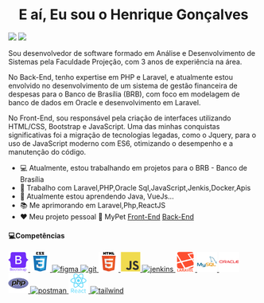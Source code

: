 
<h1 align="center">E aí, Eu sou o Henrique Gonçalves</h1>  

<p align="left">  
<a href="https://www.linkedin.com/in/henrique-gf/" target="blank"><img src="https://img.shields.io/badge/LinkedIn-0077B5?style=for-the-badge&logo=linkedin&logoColor=white" /></a>  
<a href="mailto: goncalves.f.henrique@gmail.com" target="blank"><img src="https://img.shields.io/badge/Gmail-D14836?style=for-the-badge&logo=gmail&logoColor=white" /></a>  
</p>

Sou desenvolvedor de software formado em Análise e Desenvolvimento de Sistemas pela Faculdade Projeção, com 3 anos de experiência na área.

No Back-End, tenho expertise em PHP e Laravel, e atualmente estou envolvido no desenvolvimento de um sistema de gestão financeira de despesas para o Banco de Brasília (BRB), com foco em modelagem de banco de dados em Oracle e desenvolvimento em Laravel.

No Front-End, sou responsável pela criação de interfaces utilizando HTML/CSS, Bootstrap e JavaScript. Uma das minhas conquistas significativas foi a migração de tecnologias legadas, como o Jquery, para o uso de JavaScript moderno com ES6, otimizando o desempenho e a manutenção do código.
  
- 💻 Atualmente, estou trabalhando em projetos para o  BRB - Banco de Brasília
- 💪 Trabalho com   Laravel,PHP,Oracle Sql,JavaScript,Jenkis,Docker,Apis
- 🧐 Atualmente estou aprendendo   Java, VueJs...
- 📚 Me aprimorando em  Laravel,Php,ReactJS
- ❤️ Meu projeto pessoal 🐶 MyPet  [Front-End](https://github.com/HenriqueGF1/MyPet-FrontEnd) [Back-End](https://github.com/HenriqueGF1/MyPet-BackEnd)
  
<h4 align="left">💻Competências</h4>  
<p align="left"> <a href="https://getbootstrap.com" target="_blank" rel="noreferrer"> <img src="https://raw.githubusercontent.com/devicons/devicon/master/icons/bootstrap/bootstrap-plain-wordmark.svg" alt="bootstrap" width="40" height="40"/> </a> <a href="https://www.w3schools.com/css/" target="_blank" rel="noreferrer"> <img src="https://raw.githubusercontent.com/devicons/devicon/master/icons/css3/css3-original-wordmark.svg" alt="css3" width="40" height="40"/> </a> <a href="https://www.figma.com/" target="_blank" rel="noreferrer"> <img src="https://www.vectorlogo.zone/logos/figma/figma-icon.svg" alt="figma" width="40" height="40"/> </a> <a href="https://git-scm.com/" target="_blank" rel="noreferrer"> <img src="https://www.vectorlogo.zone/logos/git-scm/git-scm-icon.svg" alt="git" width="40" height="40"/> </a> <a href="https://www.w3.org/html/" target="_blank" rel="noreferrer"> <img src="https://raw.githubusercontent.com/devicons/devicon/master/icons/html5/html5-original-wordmark.svg" alt="html5" width="40" height="40"/> </a> <a href="https://developer.mozilla.org/en-US/docs/Web/JavaScript" target="_blank" rel="noreferrer"> <img src="https://raw.githubusercontent.com/devicons/devicon/master/icons/javascript/javascript-original.svg" alt="javascript" width="40" height="40"/> </a> <a href="https://www.jenkins.io" target="_blank" rel="noreferrer"> <img src="https://www.vectorlogo.zone/logos/jenkins/jenkins-icon.svg" alt="jenkins" width="40" height="40"/> </a> <a href="https://laravel.com/" target="_blank" rel="noreferrer"> <img src="https://raw.githubusercontent.com/devicons/devicon/master/icons/laravel/laravel-plain-wordmark.svg" alt="laravel" width="40" height="40"/> </a> <a href="https://www.mysql.com/" target="_blank" rel="noreferrer"> <img src="https://raw.githubusercontent.com/devicons/devicon/master/icons/mysql/mysql-original-wordmark.svg" alt="mysql" width="40" height="40"/> </a> <a href="https://www.oracle.com/" target="_blank" rel="noreferrer"> <img src="https://raw.githubusercontent.com/devicons/devicon/master/icons/oracle/oracle-original.svg" alt="oracle" width="40" height="40"/> </a> <a href="https://www.php.net" target="_blank" rel="noreferrer"> <img src="https://raw.githubusercontent.com/devicons/devicon/master/icons/php/php-original.svg" alt="php" width="40" height="40"/> </a> <a href="https://postman.com" target="_blank" rel="noreferrer"> <img src="https://www.vectorlogo.zone/logos/getpostman/getpostman-icon.svg" alt="postman" width="40" height="40"/> </a> <a href="https://reactjs.org/" target="_blank" rel="noreferrer"> <img src="https://raw.githubusercontent.com/devicons/devicon/master/icons/react/react-original-wordmark.svg" alt="react" width="40" height="40"/> </a> <a href="https://tailwindcss.com/" target="_blank" rel="noreferrer"> <img src="https://www.vectorlogo.zone/logos/tailwindcss/tailwindcss-icon.svg" alt="tailwind" width="40" height="40"/> </a> </p>  
  

  
